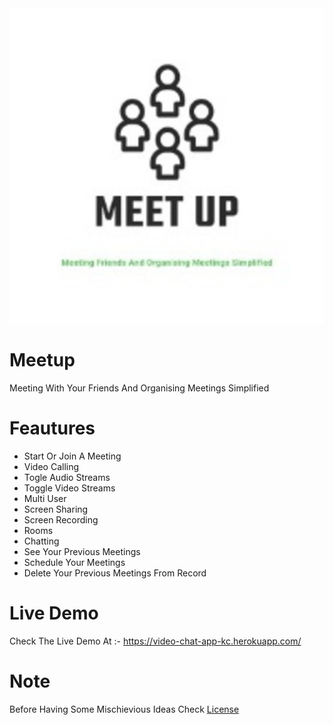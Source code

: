 <center><img src="./src/appleTouchIcon.png"></center>

# Meetup

Meeting With Your Friends And Organising Meetings Simplified

# Feautures

- Start Or Join A Meeting
- Video Calling
- Togle Audio Streams
- Toggle Video Streams
- Multi User
- Screen Sharing
- Screen Recording
- Rooms
- Chatting
- See Your Previous Meetings
- Schedule Your Meetings
- Delete Your Previous Meetings From Record

# Live Demo

Check The Live Demo At :- https://video-chat-app-kc.herokuapp.com/

# Note

Before Having Some Mischievious Ideas Check <a href="./LICENSE">License</a>
